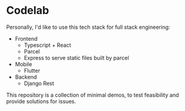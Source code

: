 # Codelab

Personally, I'd like to use this tech stack for full stack engineering:

- Frontend
  - Typescript + React
  - Parcel
  - Express to serve static files built by parcel
- Mobile
  - Flutter
- Backend
  - Django Rest

This repository is a collection of minimal demos, to test feasibility and provide solutions for issues.
